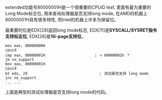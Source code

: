 extended功能号80000001H是一个很重要的CPUID leaf, 里面有最为重要的Long Mode标志位, 用来查询处理器是否支持long mode, 在AMD的机器上80000001H具有很多特性, 而Intel的机器上许多为保留位。

最重要的位是EDX[29]返回long mode标志, EDX[11]是**SYSCALL/SYSRET指令支持标志位**, EDX[26]是**1G\-page支持位**。

```assembly
mov eax, 80000000H
cpuid
cmp eax, 80000001H                      ； < 80000001h ？
jb no_support
mov eax, 80000001H
cpuid
bt edx, 29                                ； 测试是否支持 long mode
jnc no_support
... ...
```

上面是典型的测试处理器是否支持long mode的代码。